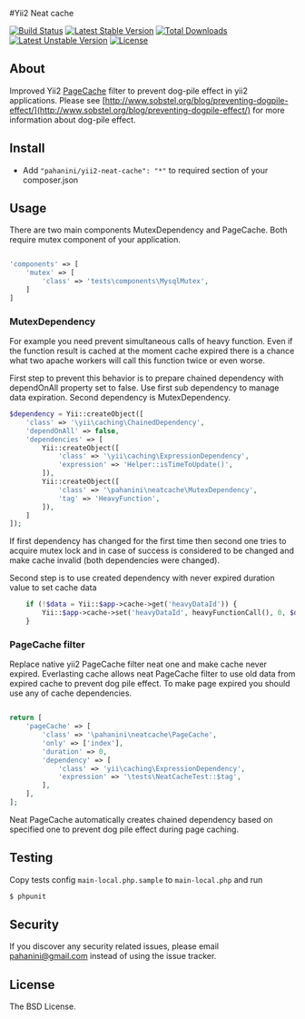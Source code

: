 #Yii2 Neat cache

[![Build Status](https://travis-ci.org/pahanini/yii2-neat-cache.svg?branch=master)](https://travis-ci.org/pahanini/yii2-neat-cache)
[![Latest Stable Version](https://poser.pugx.org/pahanini/yii2-neat-cache/v/stable)](https://packagist.org/packages/pahanini/yii2-neat-cache) 
[![Total Downloads](https://poser.pugx.org/pahanini/yii2-neat-cache/downloads)](https://packagist.org/packages/pahanini/yii2-neat-cache) 
[![Latest Unstable Version](https://poser.pugx.org/pahanini/yii2-neat-cache/v/unstable)](https://packagist.org/packages/pahanini/yii2-neat-cache) 
[![License](https://poser.pugx.org/pahanini/yii2-neat-cache/license)](https://packagist.org/packages/pahanini/yii2-neat-cache)

## About

Improved Yii2 [PageCache](http://www.yiiframework.com/doc-2.0/yii-filters-pagecache.html)
filter to prevent dog-pile effect in yii2 applications. Please see 
[http://www.sobstel.org/blog/preventing-dogpile-effect/](http://www.sobstel.org/blog/preventing-dogpile-effect/)
for more information about dog-pile effect.

## Install

- Add `"pahanini/yii2-neat-cache": "*"` to required section of your composer.json  


## Usage

There are two main components MutexDependency and PageCache. Both require mutex component of your application.

``` php

'components' => [
	'mutex' => [
		'class' => 'tests\components\MysqlMutex',
	]
]
```

### MutexDependency 

For example you need prevent simultaneous calls of heavy function. Even if the function result is cached
at the moment cache expired there is a chance what two apache workers will call this function twice or 
even worse. 

First step to prevent this behavior is to prepare chained dependency with dependOnAll property set to false. 
Use first sub dependency to manage data expiration. Second dependency is MutexDependency.

```php
$dependency = Yii::createObject([
	'class' => '\yii\caching\ChainedDependency',
	'dependOnAll' => false,
	'dependencies' => [
		Yii::createObject([
			'class' => '\yii\caching\ExpressionDependency',
			'expression' => 'Helper::isTimeToUpdate()',
		]),
		Yii::createObject([
			'class' => '\pahanini\neatcache\MutexDependency',
			'tag' => 'HeavyFunction',
		]),
	]
]);

```

If first dependency has changed for the first time then second one tries to acquire mutex lock and in case 
of success is considered to be changed and make cache invalid (both dependencies were changed).

Second step is to use created dependency with never expired duration value to set cache data
 
```php
	if (!$data = Yii::$app->cache->get('heavyDataId')) {
		Yii::$app->cache->set('heavyDataId', heavyFunctionCall(), 0, $dependency);		
	}
```

### PageCache filter


Replace native yii2 PageCache filter neat one and make cache never expired. Everlasting cache 
allows neat PageCache filter to use old data from expired cache to prevent dog pile effect. To 
make page expired you should use any of cache dependencies. 

``` php

return [
	'pageCache' => [
		'class' => '\pahanini\neatcache\PageCache',
		'only' => ['index'],
		'duration' => 0,
		'dependency' => [
			'class' => 'yii\caching\ExpressionDependency',
			'expression' => '\tests\NeatCacheTest::$tag',
		],
	],
];

```

Neat PageCache automatically creates chained dependency based on specified one to prevent dog pile effect
during page caching.
 
### 

## Testing

Copy tests config `main-local.php.sample` to  `main-local.php` and run

``` bash
$ phpunit
```

## Security

If you discover any security related issues, please email pahanini@gmail.com instead of using the issue tracker.

## License

The BSD License.
